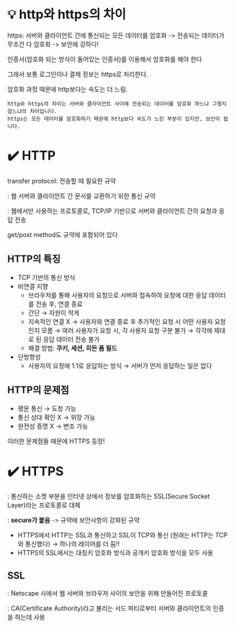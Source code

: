# :bulb: http와 https의 차이
https: 서버와 클라이언트 간에 통신되는 모든 데이터를 암호화 -> 전송되는 데이터가 무조건 다 암호화 -> 보안에 강하다!


인증서(암호화 되는 방식이 들어있는 인증서)를 이용해서 암호화를 해야 한다


그래서 보통 로그인이나 결제 정보는 https로 처리한다.


암호화 과정 때문에 http보다는 속도는 더 느림.
```
http와 https의 차이는 서버와 클라이언트 사이에 전송되는 데이터를 암호화 하느냐 그렇지 않느냐의 차이입니다.
https는 모든 데이터를 암호화하기 때문에 http보다 속도가 느린 부분이 있지만, 보안이 됩니다.
```


# :heavy_check_mark: HTTP
transfer protocol: 전송할 때 필요한 규약


: 웹 서버와 클라이언트 간 문서를 교환하기 위한 통신 규약


: 웹에서만 사용하는 프로토콜로, TCP/IP 기반으로 서버와 클라이언트 간의 요청과 응답 전송


get/post method도 규약에 포함되어 있다



## HTTP의 특징

- TCP 기반의 통신 방식
- 비연결 지향
    - 브라우저를 통해 사용자의 요청으로 서버와 접속하여 요청에 대한 응답 데이터를 전송 후, 연결 종료
    - 간단 → 자원이 적게
    - 지속적인 연결 X 
    → 사용자와 연결 종료 후 추가적인 요청 시 어떤 사용자 요청인지 모름
    → 여러 사용자가 요청 시, 각 사용자 요청 구분 불가
    → 각각에 제대로 된 응답 데이터 전송 불가
    - 해결 방법: **쿠키, 세션, 히든 폼 필드**
- 단방향성
    - 사용자의 요청에 1:1로 응답하는 방식 → 서버가 먼저 응답하는 일은 없다



## HTTP의 문제점

- 평문 통신 → 도청 가능
- 통신 상대 확인 X → 위장 가능
- 완전성 증명 X → 변조 가능


이러한 문제점들 때문에 HTTPS 등장!



# :heavy_check_mark: HTTPS

: 통신하는 소켓 부분을 인터넷 상에서 정보를 암호화하는 SSL(Secure Socket Layer)라는 프로토콜로 대체


: **secure가 붙음** -> 규약에 보안사항이 강화된 규약

- HTTPS에서 HTTP는 SSL과 통신하고 SSL이 TCP와 통신
(원래는 HTTP는 TCP와 통신했다)
→ 하나의 레이어를 더 둠!!
- HTTPS의 SSL에서는 대칭키 암호화 방식과 공개키 암호화 방식을 모두 사용



## SSL

: Netscape 사에서 웹 서버와 브라우저 사이의 보안을 위해 만들어진 프로토콜


: CA(Certificate Authority)라고 불리는 서드 파티로부터 서버와 클라이언트의 인증을 하는데 사용
